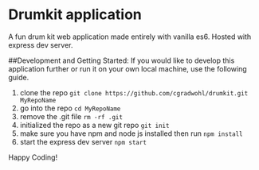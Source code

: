 # Drumkit application
A fun drum kit web application made entirely with vanilla es6. Hosted with express dev server.


##Development and Getting Started:
If you would like to develop this application further or run it on your own local machine, use the following guide.
1. clone the repo `git clone https://github.com/cgradwohl/drumkit.git MyRepoName`
2. go into the repo `cd MyRepoName`
3. remove the .git file `rm -rf .git`
4. initialized the repo as a new git repo `git init`
5. make sure you have npm and node js installed then run `npm install`
6. start the express dev server `npm start`

Happy Coding! 
